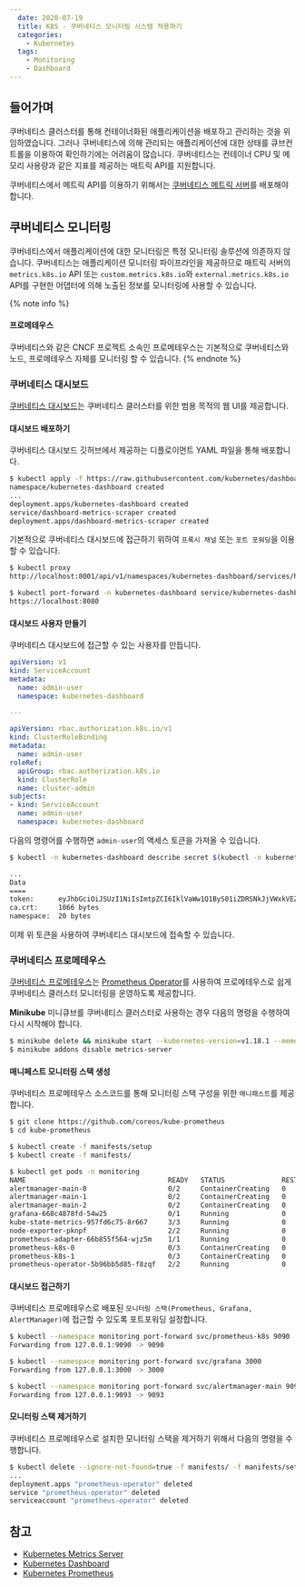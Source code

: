 ```yaml
---
  date: 2020-07-19
  title: K8S - 쿠버네티스 모니터링 시스템 적용하기
  categories:
    - Kubernetes
  tags:
    - Monitoring
    - Dashboard
---
```


## 들어가며
쿠버네티스 클러스터를 통해 컨테이너화된 애플리케이션을 배포하고 관리하는 것을 위임하였습니다. 그러나 쿠버네티스에 의해 관리되는 애플리케이션에 대한 상태를 큐브컨트롤을 이용하여 확인하기에는 어려움이 많습니다. 쿠버네티스는 컨테이너 CPU 및 메모리 사용량과 같은 지표를 제공하는 매트릭 API를 지원합니다.

쿠버네티스에서 메트릭 API를 이용하기 위해서는 [쿠버네티스 메트릭 서버](https://github.com/kubernetes-sigs/metrics-server)를 배포해야합니다.

## 쿠버네티스 모니터링
쿠버네티스에서 애플리케이션에 대한 모니터링은 특정 모니터링 솔루션에 의존하지 않습니다. 쿠버네티스는 애플리케이션 모니터링 파이프라인을 제공하므로 매트릭 서버의 `metrics.k8s.io` API 또는 `custom.metrics.k8s.io`와 `external.metrics.k8s.io` API를 구현한 어댑터에 의해 노출된 정보를 모니터링에 사용할 수 있습니다.

{% note info %}
#### 프로메테우스
쿠버네티스와 같은 CNCF 프로젝트 소속인 프로메테우스는 기본적으로 쿠버네티스와 노드, 프로메테우스 자체를 모니터링 할 수 있습니다.
{% endnote %}

### 쿠버네티스 대시보드
[쿠버네티스 대시보드](https://github.com/kubernetes/dashboard)는 쿠버네티스 클러스터를 위한 범용 목적의 웹 UI를 제공합니다.

#### 대시보드 배포하기
쿠버네티스 대시보드 깃허브에서 제공하는 디플로이먼트 YAML 파일을 통해 배포합니다.

```zsh
$ kubectl apply -f https://raw.githubusercontent.com/kubernetes/dashboard/master/aio/deploy/recommended.yaml
namespace/kubernetes-dashboard created
...
deployment.apps/kubernetes-dashboard created
service/dashboard-metrics-scraper created
deployment.apps/dashboard-metrics-scraper created
```

기본적으로 쿠버네티스 대시보드에 접근하기 위하여 `프록시 채널` 또는 `포트 포워딩`을 이용할 수 있습니다.

```zsh
$ kubectl proxy
http://localhost:8001/api/v1/namespaces/kubernetes-dashboard/services/https:kubernetes-dashboard:/proxy/.

$ kubectl port-forward -n kubernetes-dashboard service/kubernetes-dashboard 8080:443
https://localhost:8080
```

#### 대시보드 사용자 만들기
쿠버네티스 대시보드에 접근할 수 있는 사용자를 만듭니다.

```yaml dashboard-admin-user.yaml
apiVersion: v1
kind: ServiceAccount
metadata:
  name: admin-user
  namespace: kubernetes-dashboard

---

apiVersion: rbac.authorization.k8s.io/v1
kind: ClusterRoleBinding
metadata:
  name: admin-user
roleRef:
  apiGroup: rbac.authorization.k8s.io
  kind: ClusterRole
  name: cluster-admin
subjects:
- kind: ServiceAccount
  name: admin-user
  namespace: kubernetes-dashboard
```

다음의 명령어를 수행하면 `admin-user`의 액세스 토큰을 가져올 수 있습니다.
```sh
$ kubectl -n kubernetes-dashboard describe secret $(kubectl -n kubernetes-dashboard get secret | grep admin-user | awk '{print $1}')

...
Data
====
token:      eyJhbGciOiJSUzI1NiIsImtpZCI6IklVaWw1Q1ByS01iZDRSNkJjVWxkVEZ3dkFKeHJaeHQ4a...
ca.crt:     1066 bytes
namespace:  20 bytes
```

이제 위 토큰을 사용하여 쿠버네티스 대시보드에 접속할 수 있습니다.

### 쿠버네티스 프로메테우스
[쿠버네티스 프로메테우스](https://github.com/coreos/kube-prometheus)는 [Prometheus Operator](https://github.com/coreos/prometheus-operator)를 사용하여 프로메테우스로 쉽게 쿠버네티스 클러스터 모니터링을 운영하도록 제공합니다.

**Minikube**
미니큐브를 쿠버네티스 클러스터로 사용하는 경우 다음의 명령을 수행하여 다시 시작해야 합니다.  
```zsh
$ minikube delete && minikube start --kubernetes-version=v1.18.1 --memory=6g --bootstrapper=kubeadm --extra-config=kubelet.authentication-token-webhook=true --extra-config=kubelet.authorization-mode=Webhook --extra-config=scheduler.address=0.0.0.0 --extra-config=controller-manager.address=0.0.0.0
$ minikube addons disable metrics-server
```

#### 매니페스트 모니터링 스택 생성
쿠버네티스 프로메테우스 소스코드를 통해 모니터링 스택 구성을 위한 `매니패스트`를 제공합니다.

```zsh
$ git clone https://github.com/coreos/kube-prometheus
$ cd kube-prometheus

$ kubectl create -f manifests/setup
$ kubectl create -f manifests/

$ kubectl get pods -n monitoring
NAME                                   READY   STATUS              RESTARTS   AGE
alertmanager-main-0                    0/2     ContainerCreating   0          82s
alertmanager-main-1                    0/2     ContainerCreating   0          82s
alertmanager-main-2                    0/2     ContainerCreating   0          82s
grafana-668c4878fd-54w25               0/1     Running             0          77s
kube-state-metrics-957fd6c75-8r667     3/3     Running             0          77s
node-exporter-pknpf                    2/2     Running             0          76s
prometheus-adapter-66b855f564-wjz5m    1/1     Running             0          74s
prometheus-k8s-0                       0/3     ContainerCreating   0          71s
prometheus-k8s-1                       0/3     ContainerCreating   0          71s
prometheus-operator-5b96bb5d85-f8zqf   2/2     Running             0          2m15s
```

#### 대시보드 접근하기
쿠버네티스 프로메테우스로 배포된 `모니터링 스택(Prometheus, Grafana, AlertManager)`에 접근할 수 있도록 포트포워딩 설정합니다.

```zsh
$ kubectl --namespace monitoring port-forward svc/prometheus-k8s 9090
Forwarding from 127.0.0.1:9090 -> 9090

$ kubectl --namespace monitoring port-forward svc/grafana 3000  
Forwarding from 127.0.0.1:3000 -> 3000

$ kubectl --namespace monitoring port-forward svc/alertmanager-main 9093
Forwarding from 127.0.0.1:9093 -> 9093
```

#### 모니터링 스택 제거하기
쿠버네티스 프로메테우스로 설치한 모니터링 스택을 제거하기 위해서 다음의 명령을 수행합니다.

```zsh
$ kubectl delete --ignore-not-found=true -f manifests/ -f manifests/setup
...
deployment.apps "prometheus-operator" deleted
service "prometheus-operator" deleted
serviceaccount "prometheus-operator" deleted
```

## 참고
- [Kubernetes Metrics Server](https://github.com/kubernetes-sigs/metrics-server)
- [Kubernetes Dashboard](https://github.com/kubernetes/dashboard)
- [Kubernetes Prometheus](https://github.com/coreos/kube-prometheus#kube-prometheus)
